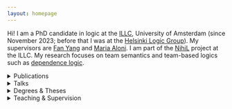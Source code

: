 ```yaml
---
layout: homepage
---
```


Hi! I am a PhD candidate in logic at the [ILLC](https://www.illc.uva.nl/),
University of Amsterdam (since November 2023; before that I was at the
[Helsinki Logic Group](https://wiki.helsinki.fi/xwiki/bin/view/Logic/Home/)).
My supervisors are [Fan Yang](https://sites.google.com/site/fanyanghp/) and
[Maria Aloni](https://www.marialoni.org/). I am part of the
[NihiL](https://projects.illc.uva.nl/nihil/) project at the ILLC. My research
focuses on team semantics and team-based logics such as [dependence
logic](https://plato.stanford.edu/entries/logic-dependence/).

<details>
 <summary>Publications</summary>

{% include_relative _includes/publications.md %}

{% include_relative _includes/submitted.md %}

{% include_relative _includes/prelim.md %}

</details>

<details>
 <summary>Talks</summary>
 <ul><li> 2024.10.16: Workshop on the Occasion of Marco Degano’s PhD Defense,University of Amsterdam <i>Convex Team Logics</i> (joint talk with Søren Knudstorp) </li>
 <ul><li> 2024.03.30: The 4th Tsinghua Interdisciplinary Workshop on Logic, Language, and Meaning, Tsinghua University <code>&#8212;</code> <i>Further Remarks on the Dual Negation in Team Semantics</i> </li>
 <li> 2024.03.30: The 4th Tsinghua Interdisciplinary Workshop on Logic, Language, and Meaning, Tsinghua University <code>&#8212;</code> <i>How to Split a Relation</i> (joint talk with Marco Degano, Tomasz Klochowicz and Søren Knudstorp) </li>
 <li> 2024.03.12: Dagstuhl Seminar 24111, Logics for Dependence and Independence: Expressivity and Complexity <code>&#8212;</code> <i>Deep Inference Sequent Calculi for Propositional Logics with Team Semantics</i> </li>
<li> 2024.02.23: InqML workshop, University of Padova <code>&#8212;</code> <i>State-based Modal Logics for Free Choice </i> </li>
<li> 2024.01.25: The Utrecht Logic in Progress Series, Utrecht University <code>&#8212;</code> <i>Propositional and Modal Team Semantics: the Failure of Downward Closure</i> </li>
<li> 2023.10.18: University of Helsinki logic seminar <code>&#8212;</code> <i>Convexity in Propositional Team Semantics</i> </li>
<li> 2023.10.04: PhDs in Logic, University of Granada <code>&#8212;</code> <i>Deep Inference Sequent Calculi for Team-based Logics</i> </li>
<li> 2023.09.13: University of Helsinki logic seminar <code>&#8212;</code> <i>Deep Inference Sequent Calculi for Propositional Logics with Team Semantics</i> </li>
<li> 2023.06.27: NihiL seminar, University of Amsterdam <code>&#8212;</code> <i>BSML and Expressive Completeness</i> (joint talk with Søren Knudstorp) </li>
<li> 2023.06.23: Dutch Logic PhD Day, University of Groningen <code>&#8212;</code> <i>Further Remarks on the 'Non-semantic' Nature of the Dual Negation</i> </li>
<li> 2023.03.13: NihiL seminar, University of Amsterdam <code>&#8212;</code> <i>A Remark on the Negation in Bilateral State-based Modal Logic</i> </li>
<li> 2023.02.20: NihiL seminar, University of Amsterdam <code>&#8212;</code> <i>An Axiomatization of Bilateral State-based Modal Logic</i> </li>
<li> 2022.12.07: University of Helsinki logic seminar <code>&#8212;</code> <i>A Remark on the Dual Negation in Propositional/Modal Team Semantics</i> </li>
<li> 2022.06.19: Scandinavian Logic Symposium, University of Bergen <code>&#8212;</code> <i>Modal Team Logics for Modelling Free Choice Inference</i> </li>
<li> 2021.12.01: University of Helsinki logic seminar <code>&#8212;</code> <i>Modal Team Logics for Modelling Free Choice Inference</i> </li>
<li> 2021.08.09: Workshop on Logics of Dependence and Independence, ESSLLI, Free University of Bozen-Bolzano (online) <code>&#8212;</code> <i>Axiomatizing a Logic for Modelling Free Choice Inference</i> </li>
<li> 2021.07.22: Logic Colloquium, Adam Mickiewicz University (online) <code>&#8212;</code> <i>A Logic for Modelling Free Choice Inference</i> </li>
<li> 2021.03.17: University of Helsinki logic seminar <code>&#8212;</code> <i>Axiomatizing a Logic for Free Choice</i> </li>
 </ul>
</details>

<details>
 <summary>Degrees & Theses </summary>
 <ul> 
<li> 2018-2021: MSc in Logic, ILLC, University of Amsterdam <br>
Thesis: <a href="https://msclogic.illc.uva.nl/theses/archive/publication/4941/The-Logic-of-Free-Choice-Axiomatizations-of-State-based-Modal-Logics">The Logic of Free Choice — Axiomatizations of State-Based Modal Logics</a><br>(supervisors: Maria Aloni and Fan Yang)</li>
<li> 2017-2018: MSc in Computer Science, University College London <br>
Final Project: A Theorem Prover for Full Computation Tree Logic (CTL<sup>∗</sup>)<br>(supervisor: Robin Hirsch)</li>
<li> 2013-2015: Studied for MSc in Mathematics and Foundations of Computer Science, University of Oxford. Dropped out due to <a href="https://en.wikipedia.org/wiki/Myalgic_encephalomyelitis/chronic_fatigue_syndrome">ME/CFS</a> (I have since recovered).</li>
<li> 2009-2013: MA (Hons) in Mathematics and Philosophy, University of St Andrews <br>
Undergraduate Maths Project: The Axiom of Choice and Product Spaces in Topology<br>(supervisor: James Mitchell)</li>
 </ul>
</details>

<details>
 <summary>Teaching & Supervision</summary>
<h3 id="ta" >Teaching assistant</h3>
 <ul>
<li> 2024: <a href="https://coursecatalogue.uva.nl/xmlpages/page/2024-2025-en/search-course/course/118737">Axiomatic Set Theory</a> (University of Amsterdam; main instructor: Franziska Jahnke)</li>
<li> 2022: <a href="https://studies.helsinki.fi/courses/course-unit/otm-b46220b1-179e-4ab7-8752-c702e57c29c4">Finite Model Theory</a> (University of Helsinki; main instructor: Juha Kontinen)</li>
<li> 2021: <a href="https://studies.helsinki.fi/courses/course-unit/hy-CU-117629832-2020-08-01?cpId=hy-lv-71">Dependence Logic</a> (University of Helsinki; main instructor: Fan Yang)</li>
<li> 2021: <a href="https://studies.helsinki.fi/courses/course-unit/otm-d9733070-f2eb-4797-92a7-4001fcf0fa97/MAT21002">Series</a> (University of Helsinki; main instructor: Mika Koskenoja)</li>
<li> 2020: <a href="https://coursecatalogue.uva.nl/xmlpages/page/2024-2025-en/search-course/course/114730">Introduction to the Philosophy of Language</a> (University of Amsterdam; main instructor: Elsbeth Brouwer)</li>
</ul> 
<h3 id="ta" >Supervision</h3>
 <ul >
<li> 2022: <a href="https://sites.google.com/view/matildahaggblom/">Matilda Häggblom</a>, <a href="https://helda.helsinki.fi/items/89688789-0073-4191-8777-98542f128949">Axiomatizing Modal Inclusion Logic</a> (MSc Thesis, University of Helsinki)</li>
 </ul>
</details>

